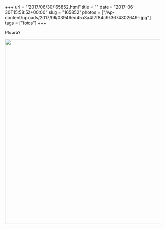 +++
url = "/2017/06/30/165852.html"
title = ""
date = "2017-06-30T15:58:52+00:00"
slug = "165852"
photos = ["/wp-content/uploads/2017/06/03946ed45b3a4f7f84c953674302649e.jpg"]
tags = ["fotos"]
+++

Plourà?

<img src="/wp-content/uploads/2017/06/03946ed45b3a4f7f84c953674302649e.jpg" width="600" height="600" style="height: auto" />
